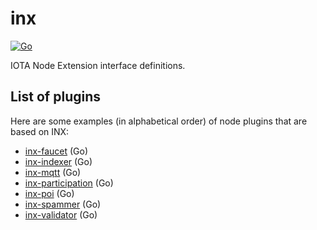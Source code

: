# inx

[![Go](https://github.com/iotaledger/inx/actions/workflows/go.yml/badge.svg)](https://github.com/iotaledger/inx/actions/workflows/go.yml)

IOTA Node Extension interface definitions.

## List of plugins

Here are some examples (in alphabetical order) of node plugins that are based on INX:

* [inx-faucet](https://github.com/iotaledger/inx-faucet) (Go)
* [inx-indexer](https://github.com/iotaledger/inx-indexer) (Go)
* [inx-mqtt](https://github.com/iotaledger/inx-mqtt) (Go)
* [inx-participation](https://github.com/iotaledger/inx-participation) (Go)
* [inx-poi](https://github.com/iotaledger/inx-poi) (Go)
* [inx-spammer](https://github.com/iotaledger/inx-spammer) (Go)
* [inx-validator](https://github.com/iotaledger/inx-validator) (Go)

